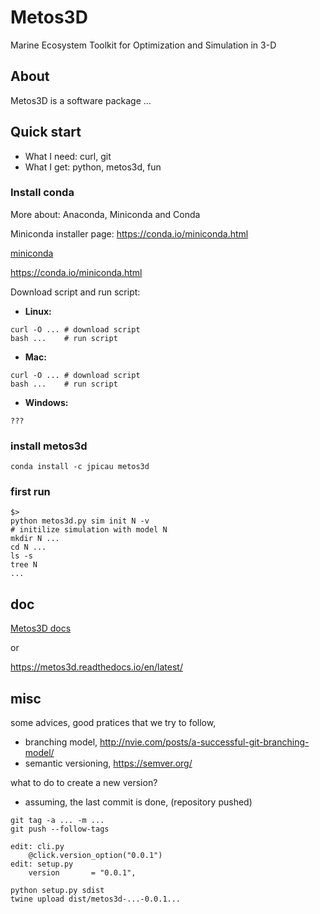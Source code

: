 # Metos3D

 Marine Ecosystem Toolkit for Optimization and Simulation in 3-D

## About

Metos3D is a software package ...

## Quick start

- What I need: curl, git
- What I get: python, metos3d, fun

### Install conda

More about: Anaconda, Miniconda and Conda

Miniconda installer page: https://conda.io/miniconda.html

[miniconda](https://conda.io/miniconda.html)

https://conda.io/miniconda.html

Download script and run script:

- **Linux:**

```
curl -O ... # download script
bash ...    # run script
```

- **Mac:**

```
curl -O ... # download script
bash ...    # run script
```

- **Windows:**

```
???
```

### install metos3d

```
conda install -c jpicau metos3d
```

### first run

```
$>
python metos3d.py sim init N -v
# initilize simulation with model N
mkdir N ...
cd N ...
ls -s
tree N
...
```

## doc

[Metos3D docs](https://jpicau.github.io/metos3d/)

or

https://metos3d.readthedocs.io/en/latest/

## misc

some advices, good pratices that we try to follow,
- branching model, http://nvie.com/posts/a-successful-git-branching-model/
- semantic versioning, https://semver.org/

what to do to create a new version?
- assuming, the last commit is done, (repository pushed)

```
git tag -a ... -m ...
git push --follow-tags

edit: cli.py
    @click.version_option("0.0.1")
edit: setup.py
    version       = "0.0.1",

python setup.py sdist
twine upload dist/metos3d-...-0.0.1...

```








